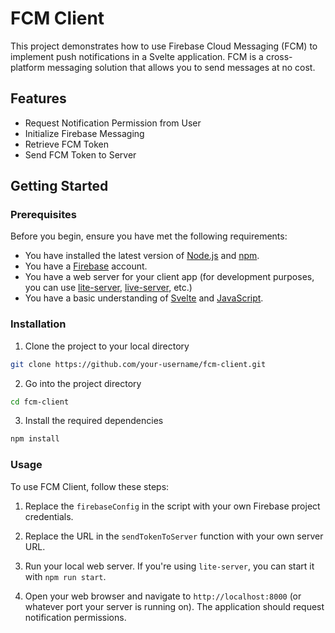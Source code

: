 # FCM Client

This project demonstrates how to use Firebase Cloud Messaging (FCM) to implement push notifications in a Svelte application. FCM is a cross-platform messaging solution that allows you to send messages at no cost.

## Features
- Request Notification Permission from User
- Initialize Firebase Messaging
- Retrieve FCM Token
- Send FCM Token to Server

## Getting Started

### Prerequisites

Before you begin, ensure you have met the following requirements:

- You have installed the latest version of [Node.js](https://nodejs.org/) and [npm](https://www.npmjs.com/).
- You have a [Firebase](https://firebase.google.com/) account.
- You have a web server for your client app (for development purposes, you can use [lite-server](https://www.npmjs.com/package/lite-server), [live-server](https://www.npmjs.com/package/live-server), etc.)
- You have a basic understanding of [Svelte](https://svelte.dev/) and [JavaScript](https://developer.mozilla.org/en-US/docs/Web/JavaScript).

### Installation

1. Clone the project to your local directory

```bash
git clone https://github.com/your-username/fcm-client.git
```

2. Go into the project directory

```bash
cd fcm-client
```

3. Install the required dependencies

```bash
npm install
```

### Usage

To use FCM Client, follow these steps:

1. Replace the `firebaseConfig` in the script with your own Firebase project credentials.

2. Replace the URL in the `sendTokenToServer` function with your own server URL.

3. Run your local web server. If you're using `lite-server`, you can start it with `npm run start`.

4. Open your web browser and navigate to `http://localhost:8000` (or whatever port your server is running on). The application should request notification permissions.
